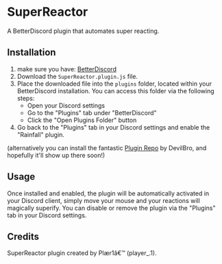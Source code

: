 # SuperReactor
A BetterDiscord plugin that automates super reacting.

## Installation

1. make sure you have: [BetterDiscord](https://betterdiscord.app/)
2. Download the `SuperReactor.plugin.js` file.
3. Place the downloaded file into the `plugins` folder, located within your BetterDiscord installation. You can access this folder via the following steps:
    - Open your Discord settings
    - Go to the "Plugins" tab under "BetterDiscord"
    - Click the "Open Plugins Folder" button
4. Go back to the "Plugins" tab in your Discord settings and enable the "Rainfall" plugin.

(alternatively you can install the fantastic [Plugin Repo](https://github.com/mwittrien/BetterDiscordAddons/tree/master/Plugins/PluginRepo/) by DevilBro, and hopefully it'll show up there soon!)

## Usage

Once installed and enabled, the plugin will be automatically activated in your Discord client, simply move your mouse and your reactions will magically superify. You can disable or remove the plugin via the "Plugins" tab in your Discord settings.

## Credits

SuperReactor plugin created by Plær1â€™ (player_.1).
